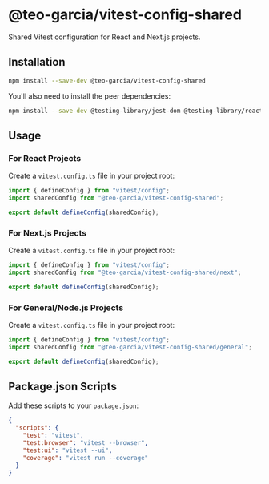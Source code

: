 # @teo-garcia/vitest-config-shared

Shared Vitest configuration for React and Next.js projects.

## Installation

```bash
npm install --save-dev @teo-garcia/vitest-config-shared
```

You'll also need to install the peer dependencies:

```bash
npm install --save-dev @testing-library/jest-dom @testing-library/react @vitejs/plugin-react @vitest/browser vitest vite-tsconfig-paths playwright-core
```

## Usage

### For React Projects

Create a `vitest.config.ts` file in your project root:

```typescript
import { defineConfig } from "vitest/config";
import sharedConfig from "@teo-garcia/vitest-config-shared";

export default defineConfig(sharedConfig);
```

### For Next.js Projects

Create a `vitest.config.ts` file in your project root:

```typescript
import { defineConfig } from "vitest/config";
import sharedConfig from "@teo-garcia/vitest-config-shared/next";

export default defineConfig(sharedConfig);
```

### For General/Node.js Projects

Create a `vitest.config.ts` file in your project root:

```typescript
import { defineConfig } from "vitest/config";
import sharedConfig from "@teo-garcia/vitest-config-shared/general";

export default defineConfig(sharedConfig);
```

## Package.json Scripts

Add these scripts to your `package.json`:

```json
{
  "scripts": {
    "test": "vitest",
    "test:browser": "vitest --browser",
    "test:ui": "vitest --ui",
    "coverage": "vitest run --coverage"
  }
}
```
